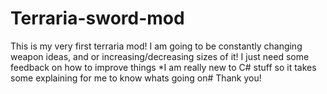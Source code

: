 # Terraria-sword-mod
This is my very first terraria mod! I am going to be constantly changing weapon ideas, and or increasing/decreasing sizes of it! I just need some feedback on how to improve things *I am really new to C# stuff so it takes some explaining for me to know whats going on# Thank you!
